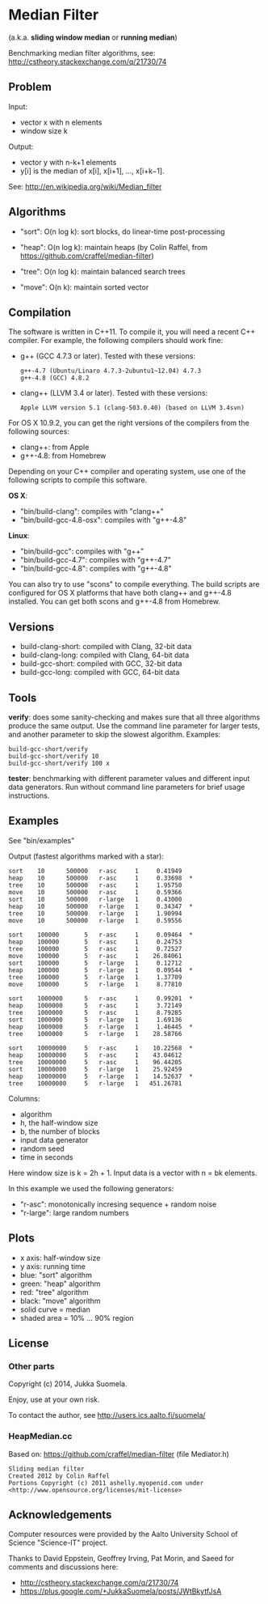 Median Filter
=============

(a.k.a. **sliding window median** or **running median**)

Benchmarking median filter algorithms,
see: http://cstheory.stackexchange.com/q/21730/74


Problem
-------

Input:

  - vector x with n elements
  - window size k

Output:

  - vector y with n-k+1 elements
  - y[i] is the median of x[i], x[i+1], ..., x[i+k−1].

See: http://en.wikipedia.org/wiki/Median_filter


Algorithms
----------

  - "sort": O(n log k): sort blocks, do linear-time post-processing

  - "heap": O(n log k): maintain heaps
    (by Colin Raffel, from https://github.com/craffel/median-filter)

  - "tree": O(n log k): maintain balanced search trees

  - "move": O(n k): maintain sorted vector


Compilation
-----------

The software is written in C++11. To compile it, you will need a
recent C++ compiler. For example, the following compilers should
work fine:

  - g++ (GCC 4.7.3 or later). Tested with these versions:

        g++-4.7 (Ubuntu/Linaro 4.7.3-2ubuntu1~12.04) 4.7.3
        g++-4.8 (GCC) 4.8.2

  - clang++ (LLVM 3.4 or later). Tested with these versions:

        Apple LLVM version 5.1 (clang-503.0.40) (based on LLVM 3.4svn)

For OS X 10.9.2, you can get the right versions of the compilers
from the following sources:

  - clang++: from Apple
  - g++-4.8: from Homebrew

Depending on your C++ compiler and operating system, use one of
the following scripts to compile this software.

**OS X**:

  - "bin/build-clang": compiles with "clang++"
  - "bin/build-gcc-4.8-osx": compiles with "g++-4.8"

**Linux**:

  - "bin/build-gcc": compiles with "g++"
  - "bin/build-gcc-4.7": compiles with "g++-4.7"
  - "bin/build-gcc-4.8": compiles with "g++-4.8"

You can also try to use "scons" to compile everything. The build
scripts are configured for OS X platforms that have both clang++
and g++-4.8 installed. You can get both scons and g++-4.8 from
Homebrew.


Versions
--------

  - build-clang-short: compiled with Clang, 32-bit data
  - build-clang-long: compiled with Clang, 64-bit data
  - build-gcc-short: compiled with GCC, 32-bit data
  - build-gcc-long: compiled with GCC, 64-bit data


Tools
-----

**verify**: does some sanity-checking and makes sure that all three
algorithms produce the same output. Use the command line parameter
for larger tests, and another parameter to skip the slowest
algorithm. Examples:

    build-gcc-short/verify
    build-gcc-short/verify 10
    build-gcc-short/verify 100 x

**tester**: benchmarking with different parameter values and
different input data generators. Run without command line parameters
for brief usage instructions.


Examples
--------

See "bin/examples"

Output (fastest algorithms marked with a star):

    sort    10      500000   r-asc     1     0.41949
    heap    10      500000   r-asc     1     0.33698  *
    tree    10      500000   r-asc     1     1.95750
    move    10      500000   r-asc     1     0.59366
    sort    10      500000   r-large   1     0.43000
    heap    10      500000   r-large   1     0.34347  *
    tree    10      500000   r-large   1     1.90994
    move    10      500000   r-large   1     0.59556

    sort    100000       5   r-asc     1     0.09464  *
    heap    100000       5   r-asc     1     0.24753
    tree    100000       5   r-asc     1     0.72527
    move    100000       5   r-asc     1    26.84061
    sort    100000       5   r-large   1     0.12712
    heap    100000       5   r-large   1     0.09544  *
    tree    100000       5   r-large   1     1.37709
    move    100000       5   r-large   1     8.77810

    sort    1000000      5   r-asc     1     0.99201  *
    heap    1000000      5   r-asc     1     3.72149
    tree    1000000      5   r-asc     1     8.79285
    sort    1000000      5   r-large   1     1.69136
    heap    1000000      5   r-large   1     1.46445  *
    tree    1000000      5   r-large   1    28.58766

    sort    10000000     5   r-asc     1    10.22568  *
    heap    10000000     5   r-asc     1    43.04612
    tree    10000000     5   r-asc     1    96.44205
    sort    10000000     5   r-large   1    25.92459
    heap    10000000     5   r-large   1    14.52637  *
    tree    10000000     5   r-large   1   451.26781

Columns:

  - algorithm
  - h, the half-window size
  - b, the number of blocks
  - input data generator
  - random seed
  - time in seconds

Here window size is k = 2h + 1.
Input data is a vector with n = bk elements.

In this example we used the following generators:

  - "r-asc": monotonically incresing sequence + random noise
  - "r-large": large random numbers


Plots
-----

  - x axis: half-window size
  - y axis: running time
  - blue: "sort" algorithm
  - green: "heap" algorithm
  - red: "tree" algorithm
  - black: "move" algorithm
  - solid curve = median
  - shaded area = 10% ... 90% region


License
-------

### Other parts

Copyright (c) 2014, Jukka Suomela.

Enjoy, use at your own risk.

To contact the author, see http://users.ics.aalto.fi/suomela/


### HeapMedian.cc

Based on: https://github.com/craffel/median-filter (file Mediator.h)

    Sliding median filter
    Created 2012 by Colin Raffel
    Portions Copyright (c) 2011 ashelly.myopenid.com under
    <http://www.opensource.org/licenses/mit-license>


Acknowledgements
----------------

Computer resources were provided by the Aalto University
School of Science "Science-IT" project.

Thanks to David Eppstein, Geoffrey Irving, Pat Morin, and Saeed
for comments and discussions here:

  - http://cstheory.stackexchange.com/q/21730/74
  - https://plus.google.com/+JukkaSuomela/posts/JWtBkytfJsA

